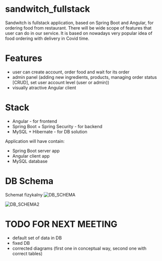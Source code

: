 # sandwitch_fullstack

Sandwitch is fullstack application, based on Spring Boot and Angular, for ordering food from restaurant. There will be wide scope of features that user can do in our service. It is based on nowadays very popular idea of food ordering with delivery in Covid time.

# Features
- user can create account, order food and wait for its order
- admin panel (adding new ingredients, products, managing order status [CRUD], set user account level (user or admin))
- visually atractive Angular client 

# Stack
* Angular - for frontend
* Spring Boot + Spring Security - for backend
* MySQL + Hibernate - for DB solution

Application will have contain:
- Spring Boot server app
- Angular client app
- MySQL database

# DB Schema
Schemat fizykalny 
![DB_SCHEMA](https://raw.githubusercontent.com/longdavid2k17/sandwitch_fullstack/master/readme_images/db_schema.PNG)

![DB_SCHEMA2](https://raw.githubusercontent.com/longdavid2k17/sandwitch_fullstack/master/readme_images/shema-rel.PNG)

# TODO FOR NEXT MEETING
- default set of data in DB
- fixed DB
- corrected diagrams (first one in conceptual way, second one with correct tables) 
